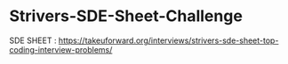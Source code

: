 # Strivers-SDE-Sheet-Challenge
SDE SHEET : https://takeuforward.org/interviews/strivers-sde-sheet-top-coding-interview-problems/
